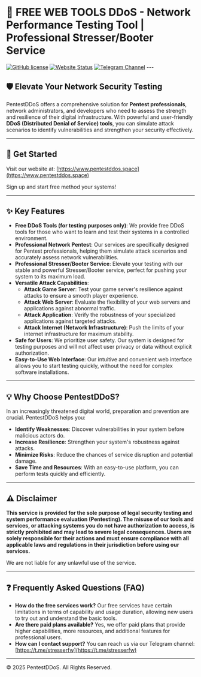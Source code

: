 # 🚀 FREE WEB TOOLS DDoS - Network Performance Testing Tool | Professional Stresser/Booter Service

[![GitHub license](https://img.shields.io/badge/license-MIT-blue.svg)](LICENSE)
[![Website Status](https://img.shields.io/website/https/www.pentestddos.space.svg?down_message=Offline&up_message=Online)](https://www.pentestddos.space)
[![Telegram Channel](https://img.shields.io/badge/Telegram-Join%20Us-blue.svg?logo=telegram)](https://t.me/stresserfw_telegram_channel) ---

## 🛡️ Elevate Your Network Security Testing

PentestDDoS offers a comprehensive solution for **Pentest professionals**, network administrators, and developers who need to assess the strength and resilience of their digital infrastructure. With powerful and user-friendly **DDoS (Distributed Denial of Service) tools**, you can simulate attack scenarios to identify vulnerabilities and strengthen your security effectively.

---

## 🤝 Get Started

Visit our website at: [https://www.pentestddos.space](https://www.pentestddos.space)

Sign up and start free method your systems!

---

## ✨ Key Features

* **Free DDoS Tools (for testing purposes only)**: We provide free DDoS tools for those who want to learn and test their systems in a controlled environment.
* **Professional Network Pentest**: Our services are specifically designed for Pentest professionals, helping them simulate attack scenarios and accurately assess network vulnerabilities.
* **Professional Stresser/Booter Service**: Elevate your testing with our stable and powerful Stresser/Booter service, perfect for pushing your system to its maximum load.
* **Versatile Attack Capabilities**:
    * **Attack Game Server**: Test your game server's resilience against attacks to ensure a smooth player experience.
    * **Attack Web Server**: Evaluate the flexibility of your web servers and applications against abnormal traffic.
    * **Attack Application**: Verify the robustness of your specialized applications against targeted attacks.
    * **Attack Internet (Network Infrastructure)**: Push the limits of your internet infrastructure for maximum stability.
* **Safe for Users**: We prioritize user safety. Our system is designed for testing purposes and will not affect user privacy or data without explicit authorization.
* **Easy-to-Use Web Interface**: Our intuitive and convenient web interface allows you to start testing quickly, without the need for complex software installations.

---

## 💡 Why Choose PentestDDoS?

In an increasingly threatened digital world, preparation and prevention are crucial. PentestDDoS helps you:
* **Identify Weaknesses**: Discover vulnerabilities in your system before malicious actors do.
* **Increase Resilience**: Strengthen your system's robustness against attacks.
* **Minimize Risks**: Reduce the chances of service disruption and potential damage.
* **Save Time and Resources**: With an easy-to-use platform, you can perform tests quickly and efficiently.

---

## ⚠️ Disclaimer

**This service is provided for the sole purpose of legal security testing and system performance evaluation (Pentesting). The misuse of our tools and services, or attacking systems you do not have authorization to access, is strictly prohibited and may lead to severe legal consequences. Users are solely responsible for their actions and must ensure compliance with all applicable laws and regulations in their jurisdiction before using our services.**

We are not liable for any unlawful use of the service.

---


## ❓ Frequently Asked Questions (FAQ)

* **How do the free services work?**
    Our free services have certain limitations in terms of capability and usage duration, allowing new users to try out and understand the basic tools.
* **Are there paid plans available?**
    Yes, we offer paid plans that provide higher capabilities, more resources, and additional features for professional users.
* **How can I contact support?**
    You can reach us via our Telegram channel: [https://t.me/stresserfw](https://t.me/stresserfw)

---
© 2025 PentestDDoS. All Rights Reserved.
